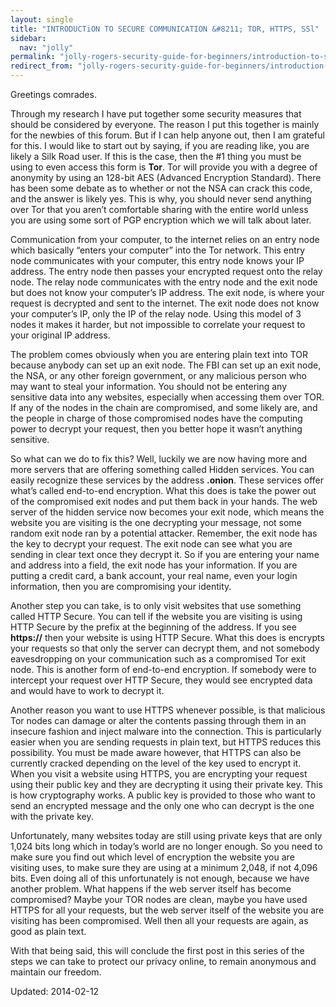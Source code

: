 ```yaml
---
layout: single
title: "INTRODUCTiON TO SECURE COMMUNICATION &#8211; TOR, HTTPS, SSl"
sidebar:
  nav: "jolly"
permalink: "jolly-rogers-security-guide-for-beginners/introduction-to-secure-communication-tor-https-ssl/"
redirect_from: "jolly-rogers-security-guide-for-beginners/introduction-to-secure-communication-tor-https-ssl"
---
```



<p>Greetings comrades.</p>
<p>Through my research I have put together some security measures that should be considered by everyone. The reason I put this together is mainly for the newbies of this forum. But if I can help anyone out, then I am grateful for this. I would like to start out by saying, if you are reading like, you are likely a Silk Road user. If this is the case, then the #1 thing you must be using to even access this form is <strong>Tor</strong>. Tor will provide you with a degree of anonymity by using an 128-bit AES (Advanced Encryption Standard). There has been some debate as to whether or not the NSA can crack this code, and the answer is likely yes. This is why, you should never send anything over Tor that you aren&#8217;t comfortable sharing with the entire world unless you are using some sort of PGP encryption which we will talk about later.</p>
<p>Communication from your computer, to the internet relies on an entry node which basically &#8220;enters your computer&#8221; into the Tor network. This entry node communicates with your computer, this entry node knows your IP address. The entry node then passes your encrypted request onto the relay node. The relay node communicates with the entry node and the exit node but does not know your computer&#8217;s IP address. The exit node, is where your request is decrypted and sent to the internet. The exit node does not know your computer&#8217;s IP, only the IP of the relay node. Using this model of 3 nodes it makes it harder, but not impossible to correlate your request to your original IP address.</p>
<p>The problem comes obviously when you are entering plain text into TOR because anybody can set up an exit node. The FBI can set up an exit node, the NSA, or any other foreign government, or any malicious person who may want to steal your information. You should not be entering any sensitive data into any websites, especially when accessing them over TOR. If any of the nodes in the chain are compromised, and some likely are, and the people in charge of those compromised nodes have the computing power to decrypt your request, then you better hope it wasn&#8217;t anything sensitive.</p>
<p>So what can we do to fix this? Well, luckily we are now having more and more servers that are offering something called Hidden services. You can easily recognize these services by the address <strong>.onion</strong>. These services offer what&#8217;s called end-to-end encryption. What this does is take the power out of the compromised exit nodes and put them back in your hands. The web server of the hidden service now becomes your exit node, which means the website you are visiting is the one decrypting your message, not some random exit node ran by a potential attacker. Remember, the exit node has the key to decrypt your request. The exit node can see what you are sending in clear text once they decrypt it. So if you are entering your name and address into a field, the exit node has your information. If you are putting a credit card, a bank account, your real name, even your login information, then you are compromising your identity.</p>
<p>Another step you can take, is to only visit websites that use something called HTTP Secure. You can tell if the website you are visiting is using HTTP Secure by the prefix at the beginning of the address. If you see <strong>https://</strong> then your website is using HTTP Secure. What this does is encrypts your requests so that only the server can decrypt them, and not somebody eavesdropping on your communication such as a compromised Tor exit node. This is another form of end-to-end encryption. If somebody were to intercept your request over HTTP Secure, they would see encrypted data and would have to work to decrypt it.</p>
<p>Another reason you want to use HTTPS whenever possible, is that malicious Tor nodes can damage or alter the contents passing through them in an insecure fashion and inject malware into the connection. This is particularly easier when you are sending requests in plain text, but HTTPS reduces this possibility. You must be made aware however, that HTTPS can also be currently cracked depending on the level of the key used to encrypt it. When you visit a website using HTTPS, you are encrypting your request using their public key and they are decrypting it using their private key. This is how cryptography works. A public key is provided to those who want to send an encrypted message and the only one who can decrypt is the one with the private key.</p>
<p>Unfortunately, many websites today are still using private keys that are only 1,024 bits long which in today&#8217;s world are no longer enough. So you need to make sure you find out which level of encryption the website you are visiting uses, to make sure they are using at a minimum 2,048, if not 4,096 bits. Even doing all of this unfortunately is not enough, because we have another problem. What happens if the web server itself has become compromised? Maybe your TOR nodes are clean, maybe you have used HTTPS for all your requests, but the web server itself of the website you are visiting has been compromised. Well then all your requests are again, as good as plain text.</p>
<p>With that being said, this will conclude the first post in this series of the steps we can take to protect our privacy online, to remain anonymous and maintain our freedom.</p>

Updated: 2014-02-12

